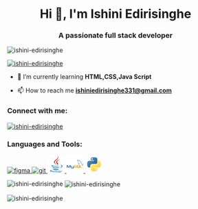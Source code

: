 <h1 align="center">Hi 👋, I'm Ishini Edirisinghe</h1>
<h3 align="center">A passionate full stack developer</h3>

<p align="left"> <img src="https://komarev.com/ghpvc/?username=ishini-edirisinghe&label=Profile%20views&color=0e75b6&style=flat" alt="ishini-edirisinghe" /> </p>

<p align="left"> <a href="https://github.com/ryo-ma/github-profile-trophy"><img src="https://github-profile-trophy.vercel.app/?username=ishini-edirisinghe" alt="ishini-edirisinghe" /></a> </p>

- 🌱 I’m currently learning **HTML,CSS,Java Script**

- 📫 How to reach me **ishiniedirisinghe331@gmail.com**

<h3 align="left">Connect with me:</h3>
<p align="left">
<a href="https://linkedin.com/in/ishini-edirisinghe" target="blank"><img align="center" src="https://raw.githubusercontent.com/rahuldkjain/github-profile-readme-generator/master/src/images/icons/Social/linked-in-alt.svg" alt="ishini-edirisinghe" height="30" width="40" /></a>
</p>

<h3 align="left">Languages and Tools:</h3>
<p align="left"> <a href="https://www.figma.com/" target="_blank" rel="noreferrer"> <img src="https://www.vectorlogo.zone/logos/figma/figma-icon.svg" alt="figma" width="40" height="40"/> </a> <a href="https://git-scm.com/" target="_blank" rel="noreferrer"> <img src="https://www.vectorlogo.zone/logos/git-scm/git-scm-icon.svg" alt="git" width="40" height="40"/> </a> <a href="https://www.java.com" target="_blank" rel="noreferrer"> <img src="https://raw.githubusercontent.com/devicons/devicon/master/icons/java/java-original.svg" alt="java" width="40" height="40"/> </a> <a href="https://www.mysql.com/" target="_blank" rel="noreferrer"> <img src="https://raw.githubusercontent.com/devicons/devicon/master/icons/mysql/mysql-original-wordmark.svg" alt="mysql" width="40" height="40"/> </a> <a href="https://www.python.org" target="_blank" rel="noreferrer"> <img src="https://raw.githubusercontent.com/devicons/devicon/master/icons/python/python-original.svg" alt="python" width="40" height="40"/> </a> </p>

<p><img align="left" src="https://github-readme-stats.vercel.app/api/top-langs?username=ishini-edirisinghe&show_icons=true&locale=en&layout=compact" alt="ishini-edirisinghe" /></p>

<p>&nbsp;<img align="center" src="https://github-readme-stats.vercel.app/api?username=ishini-edirisinghe&show_icons=true&locale=en" alt="ishini-edirisinghe" /></p>

<p><img align="center" src="https://github-readme-streak-stats.herokuapp.com/?user=ishini-edirisinghe&" alt="ishini-edirisinghe" /></p>
